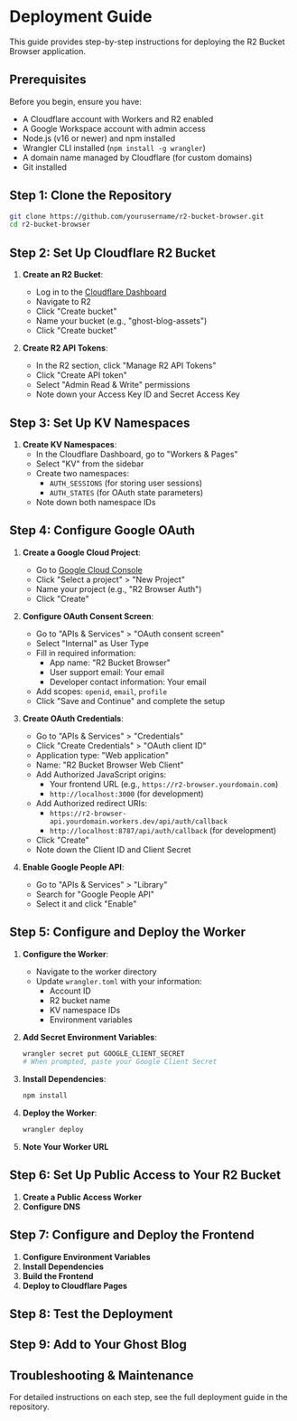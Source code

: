 # Deployment Guide

This guide provides step-by-step instructions for deploying the R2 Bucket Browser application.

## Prerequisites

Before you begin, ensure you have:

- A Cloudflare account with Workers and R2 enabled
- A Google Workspace account with admin access
- Node.js (v16 or newer) and npm installed
- Wrangler CLI installed (`npm install -g wrangler`)
- A domain name managed by Cloudflare (for custom domains)
- Git installed

## Step 1: Clone the Repository

```bash
git clone https://github.com/yourusername/r2-bucket-browser.git
cd r2-bucket-browser
```

## Step 2: Set Up Cloudflare R2 Bucket

1. **Create an R2 Bucket**:
   - Log in to the [Cloudflare Dashboard](https://dash.cloudflare.com)
   - Navigate to R2
   - Click "Create bucket"
   - Name your bucket (e.g., "ghost-blog-assets")
   - Click "Create bucket"

2. **Create R2 API Tokens**:
   - In the R2 section, click "Manage R2 API Tokens"
   - Click "Create API token"
   - Select "Admin Read & Write" permissions
   - Note down your Access Key ID and Secret Access Key

## Step 3: Set Up KV Namespaces

1. **Create KV Namespaces**:
   - In the Cloudflare Dashboard, go to "Workers & Pages"
   - Select "KV" from the sidebar
   - Create two namespaces:
     - `AUTH_SESSIONS` (for storing user sessions)
     - `AUTH_STATES` (for OAuth state parameters)
   - Note down both namespace IDs

## Step 4: Configure Google OAuth

1. **Create a Google Cloud Project**:
   - Go to [Google Cloud Console](https://console.cloud.google.com)
   - Click "Select a project" > "New Project"
   - Name your project (e.g., "R2 Browser Auth")
   - Click "Create"

2. **Configure OAuth Consent Screen**:
   - Go to "APIs & Services" > "OAuth consent screen"
   - Select "Internal" as User Type
   - Fill in required information:
     - App name: "R2 Bucket Browser"
     - User support email: Your email
     - Developer contact information: Your email
   - Add scopes: `openid`, `email`, `profile`
   - Click "Save and Continue" and complete the setup

3. **Create OAuth Credentials**:
   - Go to "APIs & Services" > "Credentials"
   - Click "Create Credentials" > "OAuth client ID"
   - Application type: "Web application"
   - Name: "R2 Bucket Browser Web Client"
   - Add Authorized JavaScript origins:
     - Your frontend URL (e.g., `https://r2-browser.yourdomain.com`)
     - `http://localhost:3000` (for development)
   - Add Authorized redirect URIs:
     - `https://r2-browser-api.yourdomain.workers.dev/api/auth/callback`
     - `http://localhost:8787/api/auth/callback` (for development)
   - Click "Create"
   - Note down the Client ID and Client Secret

4. **Enable Google People API**:
   - Go to "APIs & Services" > "Library"
   - Search for "Google People API"
   - Select it and click "Enable"

## Step 5: Configure and Deploy the Worker

1. **Configure the Worker**:
   - Navigate to the worker directory
   - Update `wrangler.toml` with your information:
     - Account ID
     - R2 bucket name
     - KV namespace IDs
     - Environment variables

2. **Add Secret Environment Variables**:
   ```bash
   wrangler secret put GOOGLE_CLIENT_SECRET
   # When prompted, paste your Google Client Secret
   ```

3. **Install Dependencies**:
   ```bash
   npm install
   ```

4. **Deploy the Worker**:
   ```bash
   wrangler deploy
   ```

5. **Note Your Worker URL**

## Step 6: Set Up Public Access to Your R2 Bucket

1. **Create a Public Access Worker**
2. **Configure DNS**

## Step 7: Configure and Deploy the Frontend

1. **Configure Environment Variables**
2. **Install Dependencies**
3. **Build the Frontend**
4. **Deploy to Cloudflare Pages**

## Step 8: Test the Deployment

## Step 9: Add to Your Ghost Blog

## Troubleshooting & Maintenance

For detailed instructions on each step, see the full deployment guide in the repository.
